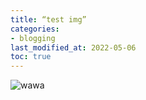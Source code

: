 ```yaml
---
title: “test img”
categories:
- blogging
last_modified_at: 2022-05-06
toc: true
---
```


![wawa](https://user-images.githubusercontent.com/102396614/167050307-038521e3-e5b5-4d98-bb43-bba50d33acaa.PNG)
